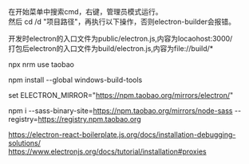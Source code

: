 
在开始菜单中搜索cmd，右键，管理员模式运行。  
然后 cd /d "项目路径"，再执行以下操作，否则electron-builder会报错。  
  
开发时electron的入口文件为public/electron.js,内容为locaohost:3000/  
打包后electron的入口文件为build/electron.js,内容为file://build/*
  
npx nrm use taobao  

npm install --global windows-build-tools  

set ELECTRON_MIRROR="https://npm.taobao.org/mirrors/electron/"  

npm i --sass-binary-site=https://npm.taobao.org/mirrors/node-sass --registry=https://registry.npm.taobao.org    

https://electron-react-boilerplate.js.org/docs/installation-debugging-solutions/  
https://www.electronjs.org/docs/tutorial/installation#proxies  